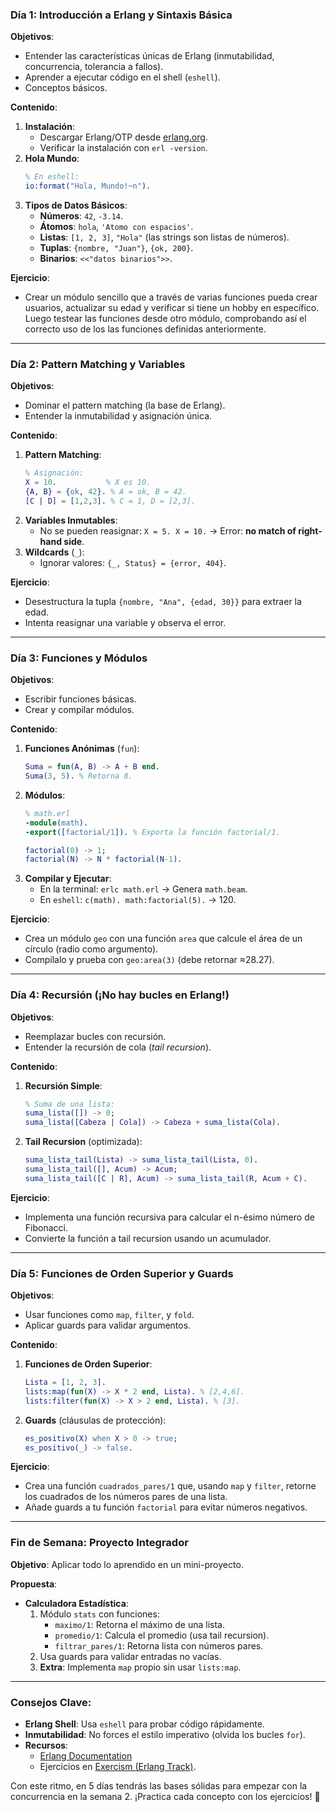 ### **Día 1: Introducción a Erlang y Sintaxis Básica**
**Objetivos**:
- Entender las características únicas de Erlang (inmutabilidad, concurrencia, tolerancia a fallos).
- Aprender a ejecutar código en el shell (`eshell`).
- Conceptos básicos.

**Contenido**:
1. **Instalación**:
   - Descargar Erlang/OTP desde [erlang.org](https://www.erlang.org/downloads).
   - Verificar la instalación con `erl -version`.
2. **Hola Mundo**:
   ```erlang
   % En eshell:
   io:format("Hola, Mundo!~n").
   ```
3. **Tipos de Datos Básicos**:
   - **Números**: `42`, `-3.14`.
   - **Átomos**: `hola`, `'Atomo con espacios'`.
   - **Listas**: `[1, 2, 3]`, `"Hola"` (las strings son listas de números).
   - **Tuplas**: `{nombre, "Juan"}`, `{ok, 200}`.
   - **Binarios**: `<<"datos binarios">>`.

**Ejercicio**:
- Crear un módulo sencillo que a través de varias funciones pueda crear usuarios, actualizar su edad y verificar si tiene un hobby en específico. Luego testear las funciones desde otro módulo, comprobando así el correcto uso de los las funciones definidas anteriormente. 

---

### **Día 2: Pattern Matching y Variables**
**Objetivos**:
- Dominar el pattern matching (la base de Erlang).
- Entender la inmutabilidad y asignación única.

**Contenido**:
1. **Pattern Matching**:
   ```erlang
   % Asignación:
   X = 10.           % X es 10.
   {A, B} = {ok, 42}. % A = ok, B = 42.
   [C | D] = [1,2,3]. % C = 1, D = [2,3].
   ```
2. **Variables Inmutables**:
   - No se pueden reasignar: `X = 5. X = 10.` → Error: **no match of right-hand side**.
3. **Wildcards** (`_`):
   - Ignorar valores: `{_, Status} = {error, 404}`.

**Ejercicio**:
- Desestructura la tupla `{nombre, "Ana", {edad, 30}}` para extraer la edad.
- Intenta reasignar una variable y observa el error.

---

### **Día 3: Funciones y Módulos**
**Objetivos**:
- Escribir funciones básicas.
- Crear y compilar módulos.

**Contenido**:
1. **Funciones Anónimas** (`fun`):
   ```erlang
   Suma = fun(A, B) -> A + B end.
   Suma(3, 5). % Retorna 8.
   ```
2. **Módulos**:
   ```erlang
   % math.erl
   -module(math).
   -export([factorial/1]). % Exporta la función factorial/1.

   factorial(0) -> 1;
   factorial(N) -> N * factorial(N-1).
   ```
3. **Compilar y Ejecutar**:
   - En la terminal: `erlc math.erl` → Genera `math.beam`.
   - En `eshell`: `c(math). math:factorial(5).` → 120.

**Ejercicio**:
- Crea un módulo `geo` con una función `area` que calcule el área de un círculo (radio como argumento).
- Compílalo y prueba con `geo:area(3)` (debe retornar ≈28.27).

---

### **Día 4: Recursión (¡No hay bucles en Erlang!)** 
**Objetivos**:
- Reemplazar bucles con recursión.
- Entender la recursión de cola (*tail recursion*).

**Contenido**:
1. **Recursión Simple**:
   ```erlang
   % Suma de una lista:
   suma_lista([]) -> 0;
   suma_lista([Cabeza | Cola]) -> Cabeza + suma_lista(Cola).
   ```
2. **Tail Recursion** (optimizada):
   ```erlang
   suma_lista_tail(Lista) -> suma_lista_tail(Lista, 0).
   suma_lista_tail([], Acum) -> Acum;
   suma_lista_tail([C | R], Acum) -> suma_lista_tail(R, Acum + C).
   ```

**Ejercicio**:
- Implementa una función recursiva para calcular el n-ésimo número de Fibonacci.
- Convierte la función a tail recursion usando un acumulador.

---

### **Día 5: Funciones de Orden Superior y Guards**
**Objetivos**:
- Usar funciones como `map`, `filter`, y `fold`.
- Aplicar guards para validar argumentos.

**Contenido**:
1. **Funciones de Orden Superior**:
   ```erlang
   Lista = [1, 2, 3].
   lists:map(fun(X) -> X * 2 end, Lista). % [2,4,6].
   lists:filter(fun(X) -> X > 2 end, Lista). % [3].
   ```
2. **Guards** (cláusulas de protección):
   ```erlang
   es_positivo(X) when X > 0 -> true;
   es_positivo(_) -> false.
   ```

**Ejercicio**:
- Crea una función `cuadrados_pares/1` que, usando `map` y `filter`, retorne los cuadrados de los números pares de una lista.
- Añade guards a tu función `factorial` para evitar números negativos.

---

### **Fin de Semana: Proyecto Integrador**
**Objetivo**: Aplicar todo lo aprendido en un mini-proyecto.

**Propuesta**:
- **Calculadora Estadística**:
  1. Módulo `stats` con funciones:
     - `maximo/1`: Retorna el máximo de una lista.
     - `promedio/1`: Calcula el promedio (usa tail recursion).
     - `filtrar_pares/1`: Retorna lista con números pares.
  2. Usa guards para validar entradas no vacías.
  3. **Extra**: Implementa `map` propio sin usar `lists:map`.

---

### **Consejos Clave**:
- **Erlang Shell**: Usa `eshell` para probar código rápidamente.
- **Inmutabilidad**: No forces el estilo imperativo (olvida los bucles `for`).
- **Recursos**:
  - [Erlang Documentation](https://www.erlang.org/doc/)
  - Ejercicios en [Exercism (Erlang Track)](https://exercism.org/tracks/erlang).

Con este ritmo, en 5 días tendrás las bases sólidas para empezar con la concurrencia en la semana 2. ¡Practica cada concepto con los ejercicios! 🚀
